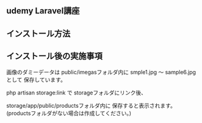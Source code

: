 ## udemy Laravel講座

## インストール方法

## インストール後の実施事項

画像のダミーデータは
public/imegasフォルダ内に
smple1.jpg 〜 sample6.jpg として
保存しています。

php artisan storage:link で
storageフォルダにリンク後、

storage/app/public/productsフォルダ内に
保存すると表示されます。
(productsフォルダがない場合は作成してください。)